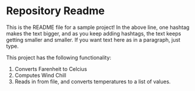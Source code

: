 # Repository Readme

This is the README file for a sample project! In the above line, one hashtag makes the text bigger, and as you keep adding hashtags, the text keeps getting smaller and smaller. If you want text here as in a paragraph, just type.

This project has the following functionality:

1. Converts Farenheit to Celcius
2. Computes Wind Chill
3. Reads in from file, and converts temperatures to a list of values.
